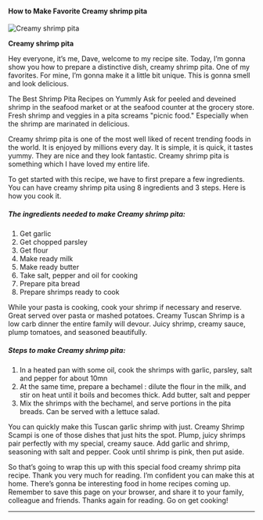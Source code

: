             

#### How to Make Favorite Creamy shrimp pita

![Creamy shrimp pita](https://img-global.cpcdn.com/recipes/4783425932230656/751x532cq70/creamy-shrimp-pita-recipe-main-photo.jpg)

**Creamy shrimp pita**

Hey everyone, it’s me, Dave, welcome to my recipe site. Today, I’m gonna show you how to prepare a distinctive dish, creamy shrimp pita. One of my favorites. For mine, I’m gonna make it a little bit unique. This is gonna smell and look delicious.

The Best Shrimp Pita Recipes on Yummly Ask for peeled and deveined shrimp in the seafood market or at the seafood counter at the grocery store. Fresh shrimp and veggies in a pita screams "picnic food." Especially when the shrimp are marinated in delicious.

Creamy shrimp pita is one of the most well liked of recent trending foods in the world. It is enjoyed by millions every day. It is simple, it is quick, it tastes yummy. They are nice and they look fantastic. Creamy shrimp pita is something which I have loved my entire life.

To get started with this recipe, we have to first prepare a few ingredients. You can have creamy shrimp pita using 8 ingredients and 3 steps. Here is how you cook it.

##### The ingredients needed to make Creamy shrimp pita:

1.  Get garlic
2.  Get chopped parsley
3.  Get flour
4.  Make ready milk
5.  Make ready butter
6.  Take salt, pepper and oil for cooking
7.  Prepare pita bread
8.  Prepare shrimps ready to cook

While your pasta is cooking, cook your shrimp if necessary and reserve. Great served over pasta or mashed potatoes. Creamy Tuscan Shrimp is a low carb dinner the entire family will devour. Juicy shrimp, creamy sauce, plump tomatoes, and seasoned beautifully.

##### Steps to make Creamy shrimp pita:

1.  In a heated pan with some oil, cook the shrimps with garlic, parsley, salt and pepper for about 10mn
2.  At the same time, prepare a bechamel : dilute the flour in the milk, and stir on heat until it boils and becomes thick. Add butter, salt and pepper
3.  Mix the shrimps with the bechamel, and serve portions in the pita breads. Can be served with a lettuce salad.

You can quickly make this Tuscan garlic shrimp with just. Creamy Shrimp Scampi is one of those dishes that just hits the spot. Plump, juicy shrimps pair perfectly with my special, creamy sauce. Add garlic and shrimp, seasoning with salt and pepper. Cook until shrimp is pink, then put aside.

So that’s going to wrap this up with this special food creamy shrimp pita recipe. Thank you very much for reading. I’m confident you can make this at home. There’s gonna be interesting food in home recipes coming up. Remember to save this page on your browser, and share it to your family, colleague and friends. Thanks again for reading. Go on get cooking!

* * *